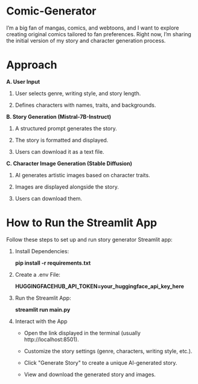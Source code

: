 # Comic-Generator
I’m a big fan of mangas, comics, and webtoons, and I want to explore creating original comics tailored to fan preferences. Right now, I’m sharing the initial version of my story and character generation process.

# Approach

**A. User Input**

1. User selects genre, writing style, and story length.

2. Defines characters with names, traits, and backgrounds.

**B. Story Generation (Mistral-7B-Instruct)**

1. A structured prompt generates the story.

2. The story is formatted and displayed.

3. Users can download it as a text file.

**C. Character Image Generation (Stable Diffusion)**

1. AI generates artistic images based on character traits.

2. Images are displayed alongside the story.

3. Users can download them.

# How to Run the Streamlit App
Follow these steps to set up and run story generator Streamlit app:
1. Install Dependencies:

   **pip install -r requirements.txt**

2. Create a .env File:

   **HUGGINGFACEHUB_API_TOKEN=your_huggingface_api_key_here**
3. Run the Streamlit App:

    **streamlit run main.py**

4. Interact with the App

   * Open the link displayed in the terminal (usually http://localhost:8501).

   * Customize the story settings (genre, characters, writing style, etc.).

   * Click "Generate Story" to create a unique AI-generated story.

   * View and download the generated story and images.






